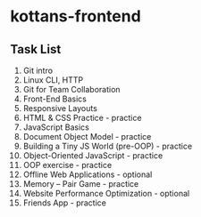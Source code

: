 # kottans-frontend

## Task List 

1. Git intro
2. Linux CLI, HTTP
3. Git for Team Collaboration
4. Front-End Basics
5. Responsive Layouts
6. HTML & CSS Practice - practice
7. JavaScript Basics
8. Document Object Model - practice
9. Building a Tiny JS World (pre-OOP) - practice
10. Object-Oriented JavaScript - practice
11. OOP exercise - practice
12. Offline Web Applications - optional
13. Memory – Pair Game - practice
14. Website Performance Optimization - optional
15. Friends App - practice
